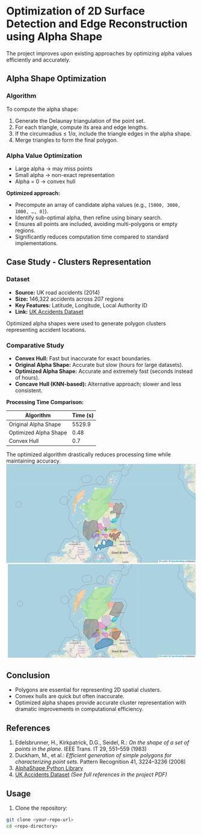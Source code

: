 
# Optimization of 2D Surface Detection and Edge Reconstruction using Alpha Shape


The project improves upon existing approaches by optimizing alpha values efficiently and accurately.


## Alpha Shape Optimization


### Algorithm
To compute the alpha shape:
1. Generate the Delaunay triangulation of the point set.
2. For each triangle, compute its area and edge lengths.
3. If the circumradius ≤ 1/α, include the triangle edges in the alpha shape.
4. Merge triangles to form the final polygon.


### Alpha Value Optimization
- Large alpha → may miss points
- Small alpha → non-exact representation
- Alpha = 0 → convex hull


**Optimized approach:**
- Precompute an array of candidate alpha values (e.g., `[5000, 3000, 1000, …, 0]`).
- Identify sub-optimal alpha, then refine using binary search.
- Ensures all points are included, avoiding multi-polygons or empty regions.
- Significantly reduces computation time compared to standard implementations.


## Case Study - Clusters Representation


### Dataset
- **Source:** UK road accidents (2014)
- **Size:** 146,322 accidents across 207 regions
- **Key Features:** Latitude, Longitude, Local Authority ID
- **Link:** [UK Accidents Dataset](https://www.kaggle.com/silicon99/dft-accident-data)


Optimized alpha shapes were used to generate polygon clusters representing accident locations.


### Comparative Study
- **Convex Hull:** Fast but inaccurate for exact boundaries.
- **Original Alpha Shape:** Accurate but slow (hours for large datasets).
- **Optimized Alpha Shape:** Accurate and extremely fast (seconds instead of hours).
- **Concave Hull (KNN-based):** Alternative approach; slower and less consistent.


**Processing Time Comparison:**


| Algorithm | Time (s) |
|-----------|-----------|
| Original Alpha Shape | 5529.9 |
| Optimized Alpha Shape | 0.48 |
| Convex Hull | 0.7 |


The optimized algorithm drastically reduces processing time while maintaining accuracy.
![Alt text](alpha.png)
![Alt text](convex.png)

## Conclusion
- Polygons are essential for representing 2D spatial clusters.
- Convex hulls are quick but often inaccurate.
- Optimized alpha shapes provide accurate cluster representation with dramatic improvements in computational efficiency.


## References
1. Edelsbrunner, H., Kirkpatrick, D.G., Seidel, R.: *On the shape of a set of points in the plane*. IEEE Trans. IT 29, 551–559 (1983)
2. Duckham, M., et al.: *Efficient generation of simple polygons for characterizing point sets*. Pattern Recognition 41, 3224–3236 (2008)
3. [AlphaShape Python Library](https://pypi.org/project/alphashape/)
4. [UK Accidents Dataset](https://github.com/joaofig/uk-accidents)
*(See full references in the project PDF)*


## Usage
1. Clone the repository:
```bash
git clone <your-repo-url>
cd <repo-directory>


